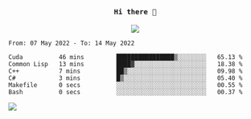 <h4 align="center"><samp> Hi there 👋  </samp></h4>

<p align="center">
  
  <a href="https://github.com/bznick98">
    <img align="center" src="https://github-readme-stats.vercel.app/api?username=bznick98&&count_private=true&hide=issues,prs&include_all_commits=true&show_icons=true&theme=gruvbox" />
  </a>
  
  <!--START_SECTION:waka-->

```text
From: 07 May 2022 - To: 14 May 2022

Cuda          46 mins         ████████████████▒░░░░░░░░   65.13 %
Common Lisp   13 mins         ████▓░░░░░░░░░░░░░░░░░░░░   18.38 %
C++           7 mins          ██▒░░░░░░░░░░░░░░░░░░░░░░   09.98 %
C#            3 mins          █▒░░░░░░░░░░░░░░░░░░░░░░░   05.40 %
Makefile      0 secs          ░░░░░░░░░░░░░░░░░░░░░░░░░   00.55 %
Bash          0 secs          ░░░░░░░░░░░░░░░░░░░░░░░░░   00.37 %
```

<!--END_SECTION:waka-->
  
 
</p>

![](https://visitor-badge.glitch.me/badge?page_id=bznick98.bznick98)
